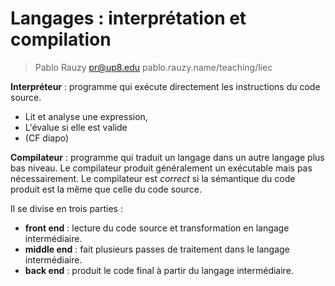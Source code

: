 # Langages : interprétation et compilation

> Pablo Rauzy pr@up8.edu pablo.rauzy.name/teaching/liec

**Interpréteur** : programme qui exécute directement les instructions du code source.
 * Lit et analyse une expression,
 * L'évalue si elle est valide
 * (CF diapo)

**Compilateur** : programme qui traduit un langage dans un autre langage plus bas niveau.
Le compilateur produit généralement un exécutable mais pas nécessairement. 
Le compilateur est *correct* si la sémantique du code produit est la même que celle du code source.

Il se divise en trois parties : 
 * **front end** : lecture du code source et transformation en langage intermédiaire.
 * **middle end** : fait plusieurs passes de traitement dans le langage intermédiaire.
 * **back end** : produit le code final à partir du langage intermédiaire.


<!--stackedit_data:
eyJoaXN0b3J5IjpbMTM1Mzg0NzQyNCwxMDg5Nzk0MjU4LDEwOD
k3OTQyNTgsLTIyNDQ0NTUzMiwtMjA2OTE5NTM2MiwtMTcxMzU3
NjI1NiwxMDg3NzM3Mjc2LC0xNTI4MjI5NDQ1LC0yMDg4NzQ2Nj
EyXX0=
-->